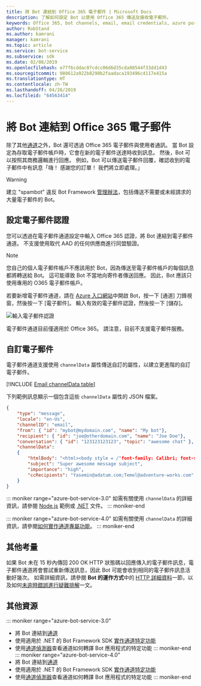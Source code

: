 ```yaml
---
title: 將 Bot 連結到 Office 365 電子郵件 | Microsoft Docs
description: 了解如何設定 Bot 以使用 Office 365 傳送及接收電子郵件。
keywords: Office 365, bot channels, email, email credentials, azure portal, custom email, Office 365, Bot 通道, 電子郵件, 電子郵件認證, azure 入口網站, 自訂電子郵件
author: RobStand
ms.author: kamrani
manager: kamrani
ms.topic: article
ms.service: bot-service
ms.subservice: sdk
ms.date: 02/08/2019
ms.openlocfilehash: e77f6cddac07cdcc06d6d35cda98544f33dd1d43
ms.sourcegitcommit: 980612a922b8290b2faadaca193496c4117e415a
ms.translationtype: HT
ms.contentlocale: zh-TW
ms.lasthandoff: 04/26/2019
ms.locfileid: "64563414"
---
```

# <a name="connect-a-bot-to-office-365-email"></a>將 Bot 連結到 Office 365 電子郵件

除了其他[通道](~/bot-service-manage-channels.md)之外，Bot 還可透過 Office 365 電子郵件與使用者通訊。 當 Bot 設定為存取電子郵件帳戶時，它會在新的電子郵件送達時收到訊息。 然後，Bot 可以按照其商務邏輯進行回應。 例如，Bot 可以傳送電子郵件回覆，確認收到的電子郵件中有訊息「嗨！ 感謝您的訂單！ 我們將立即處理。」

> [!WARNING]
> 建立 "spambot" 違反 Bot Framework [管理辦法](https://www.botframework.com/Content/Microsoft-Bot-Framework-Preview-Online-Services-Agreement.htm)，包括傳送不需要或未經請求的大量電子郵件的 Bot。

## <a name="configure-email-credentials"></a>設定電子郵件認證

您可以透過在電子郵件通道設定中輸入 Office 365 認證，將 Bot 連結到電子郵件通道。
不支援使用取代 AAD 的任何供應商進行同盟驗證。

> [!NOTE]
> 您自己的個人電子郵件帳戶不應該用於 Bot，因為傳送至電子郵件帳戶的每個訊息都將轉送給 Bot。 這可能導致 Bot 不當地向寄件者傳送回應。 因此，Bot 應該只使用專用的 O365 電子郵件帳戶。

若要新增電子郵件通道，請在 [Azure 入口網站](https://portal.azure.com/)中開啟 Bot，按一下 [通道] 刀鋒視窗，然後按一下 [電子郵件]。 輸入有效的電子郵件認證，然後按一下 [儲存]。

![輸入電子郵件認證](~/media/bot-service-channel-connect-email/bot-service-channel-connect-email-credentials.png)

電子郵件通道目前僅適用於 Office 365。 請注意，目前不支援電子郵件服務。

## <a name="customize-emails"></a>自訂電子郵件

電子郵件通道支援使用 `channelData` 屬性傳送自訂的屬性，以建立更進階的自訂電子郵件。

[!INCLUDE [Email channelData table](~/includes/snippet-channelData-email.md)]

下列範例訊息顯示一個包含這些 `channelData` 屬性的 JSON 檔案。

```json
{
    "type": "message",
    "locale": "en-Us",
    "channelID": "email",
    "from": { "id": "mybot@mydomain.com", "name": "My bot"},
    "recipient": { "id": "joe@otherdomain.com", "name": "Joe Doe"},
    "conversation": { "id": "123123123123", "topic": "awesome chat" },
    "channelData":
    {
        "htmlBody": "<html><body style = /"font-family: Calibri; font-size: 11pt;/" >This is more than awesome.</body></html>",
        "subject": "Super awesome message subject",
        "importance": "high",
        "ccRecipients": "Yasemin@adatum.com;Temel@adventure-works.com"
    }
}
```

::: moniker range="azure-bot-service-3.0"
如需有關使用 `channelData` 的詳細資訊，請參閱 [Node.js](https://github.com/Microsoft/BotBuilder-Samples/tree/master/Node/core-ChannelData) 範例或 [.NET](~/dotnet/bot-builder-dotnet-channeldata.md) 文件。
::: moniker-end

::: moniker range="azure-bot-service-4.0"
如需有關使用 `channelData` 的詳細資訊，請參閱[如何實作通道專屬功能](~/v4sdk/bot-builder-channeldata.md)。
::: moniker-end

## <a name="other-considerations"></a>其他考量

如果 Bot 未在 15 秒內傳回 200 OK HTTP 狀態碼以回應傳入的電子郵件訊息，電子郵件通道將會嘗試重新傳送訊息，因此 Bot 可能會收到相同的電子郵件訊息活動好幾次。 如需詳細資訊，請參閱 **Bot 的運作方式**中的 [HTTP 詳細資料](v4sdk/bot-builder-basics.md#http-details)一節，以及如何[未逾時錯誤進行疑難排解](https://github.com/daveta/analytics/blob/master/troubleshooting_timeout.md)一文。

## <a name="additional-resources"></a>其他資源

<!-- Put whole list in monikers, even though it's just the second item that needs to be different. -->
::: moniker range="azure-bot-service-3.0"
* 將 Bot 連結到[通道](~/bot-service-manage-channels.md)
* 使用適用於 .NET 的 Bot Framework SDK [實作通道特定功能](dotnet/bot-builder-dotnet-channeldata.md)
* 使用[通道偵測器](bot-service-channel-inspector.md)查看通道如何轉譯 Bot 應用程式的特定功能
::: moniker-end
::: moniker range="azure-bot-service-4.0"
* 將 Bot 連結到[通道](~/bot-service-manage-channels.md)
* 使用適用於 .NET 的 Bot Framework SDK [實作通道特定功能](~/v4sdk/bot-builder-channeldata.md)
* 使用[通道偵測器](bot-service-channel-inspector.md)查看通道如何轉譯 Bot 應用程式的特定功能
::: moniker-end

